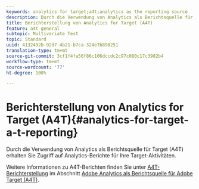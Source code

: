 ```yaml
---
keywords: analytics for target;a4t;analytics as the reporting source
description: Durch die Verwendung von Analytics als Berichtsquelle für Target (A4T) erhalten Sie Zugriff auf Analytics-Berichte für Ihre Target-Aktivitäten.
title: Berichterstellung von Analytics for Target (A4T)
feature: a4t general
subtopic: Multivariate Test
topic: Standard
uuid: 4132492b-92d7-4b21-b7ca-324e7b898251
translation-type: tm+mt
source-git-commit: 3cf1f4fa56f86c106dccdc2c97c080c17c3982b4
workflow-type: tm+mt
source-wordcount: '77'
ht-degree: 100%

---
```



# Berichterstellung von Analytics for Target (A4T){#analytics-for-target-a-t-reporting}

Durch die Verwendung von Analytics als Berichtsquelle für Target (A4T) erhalten Sie Zugriff auf Analytics-Berichte für Ihre Target-Aktivitäten.

Weitere Informationen zu A4T-Berichten finden Sie unter [A4T-Berichterstellung](../c-integrating-target-with-mac/a4t/reporting.md#concept_716AF8D545AD404EAAEE99A6DB7B9483) im Abschnitt [Adobe Analytics als Berichtsquelle für Adobe Target (A4T)](../c-integrating-target-with-mac/a4t/a4t.md#concept_7540C8C04259434AB6EE33B09F47A1DE).
